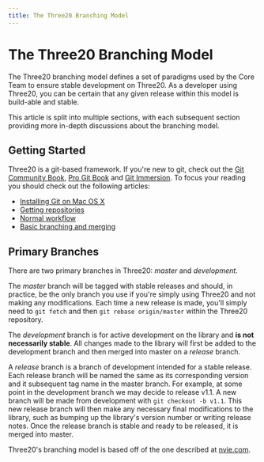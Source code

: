 ```yaml
---
title: The Three20 Branching Model
---
```


The Three20 Branching Model
===========================

The Three20 branching model defines a set of paradigms used by the Core Team to ensure
stable development on Three20. As a developer using Three20, you can be certain that any
given release within this model is build-able and stable.

This article is split into multiple sections, with each subsequent section providing more
in-depth discussions about the branching model.

Getting Started
---------------

Three20 is a git-based framework. If you're new to git, check out the
[Git Community Book](http://book.git-scm.com/index.html), [Pro Git Book](http://http://progit.org/book/) and [Git Immersion](http://gitimmersion.com). To focus your reading you should
check out the following articles:

* [Installing Git on Mac OS X](http://code.google.com/p/git-osx-installer/downloads/list?can=3)
* [Getting repositories](http://book.git-scm.com/3_getting_a_git_repository.html)
* [Normal workflow](http://book.git-scm.com/3_normal_workflow.html)
* [Basic branching and merging](http://book.git-scm.com/3_basic_branching_and_merging.html)

Primary Branches
----------------

There are two primary branches in Three20: *master* and *development*.

The *master* branch will be tagged with stable releases and should, in practice, be the
only branch you use if you're simply using Three20 and not making any modifications.
Each time a new release is made, you'll simply need to `git fetch` and then
`git rebase origin/master` within the Three20 repository.

The *development* branch is for active development on the library and
**is not necessarily stable**. All changes made to the library will first be added to
the development branch and then merged into master on a *release* branch.

A *release* branch is a branch of development intended for a stable release. Each release
branch will be named the same as its corresponding version and
it subsequent tag name in the master branch. For example, at some point in the development
branch we may decide to release v1.1. A new branch will be made from development with
`git checkout -b v1.1`. This new release branch will then make any necessary final
modifications to the library, such as bumping up the library's version number or writing
release notes. Once the release branch is stable and ready to be released, it is merged into
master.

Three20's branching model is based off of the one described at
[nvie.com](http://nvie.com/posts/a-successful-git-branching-model/).


